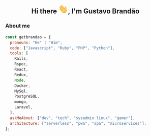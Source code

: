 <h2 align="center">Hi there <img src="https://github.com/getbrandao/getbrandao/blob/main/sources/hi_wave.gif" width="30px">, I'm Gustavo Brandão</h1>

### About me

```javascript
const getbrandao = {
  pronouns: "He" | "Him",
  code: ["Javascript", "Ruby", "PHP", "Python"],
  tools: [
    Rails,
    Rspec,
    React,
    Redux,
    Node,
    Docker,
    MySql,
    PostgreSQL,
    mongo,
    Laravel,
  ],
  askMeAbout: ["dev", "tech", "sysadmin linux", "gamer"],
  architecture: ["serverless", "pwa", "spa", "microservices"],
};
```

<!--

![](https://komarev.com/ghpvc/?username=getbrandao&color=green&style=plastic)

### Hi there 👋
**getbrandao/getbrandao** is a ✨ _special_ ✨ repository because its `README.md` (this file) appears on your GitHub profile.

Here are some ideas to get you started:

- 🔭 I’m currently working on ...
- 🌱 I’m currently learning ...
- 👯 I’m looking to collaborate on ...
- 🤔 I’m looking for help with ...
- 💬 Ask me about ...
- 📫 How to reach me: ...
- 😄 Pronouns: ...
- ⚡ Fun fact: ...
-->
